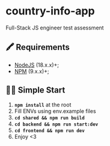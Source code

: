 # country-info-app

Full-Stack JS engineer test assessment

## 🖍 Requirements

- [NodeJS](https://nodejs.org/en/) (18.x.x)+;
- [NPM](https://www.npmjs.com/) (9.x.x)+;

## 🏃‍♂️ Simple Start

1. **`npm install`** at the root
2. Fill ENVs using env.example files
3. **`cd shared && npm run build`**
4. **`cd backend && npm run start:dev`**
5. **`cd frontend && npm run dev`**
6. Enjoy <3